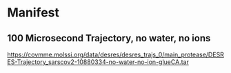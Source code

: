 # Manifest

## 100 Microsecond Trajectory, no water, no ions

https://covmme.molssi.org/data/desres/desres_trajs_0/main_protease/DESRES-Trajectory_sarscov2-10880334-no-water-no-ion-glueCA.tar